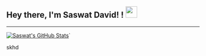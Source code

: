 ## Hey there, I'm Saswat David! ! <img src="https://github.com/TheDudeThatCode/TheDudeThatCode/blob/master/Assets/Hi.gif" width="30">

---

[![Saswat's GitHub Stats](https://github-readme-stats.vercel.app/api?username=saswatdavid&show_icons=true&theme=radical&hide_border=true)](https://github.com/anuraghazra/github-readme-stats)`

skhd
